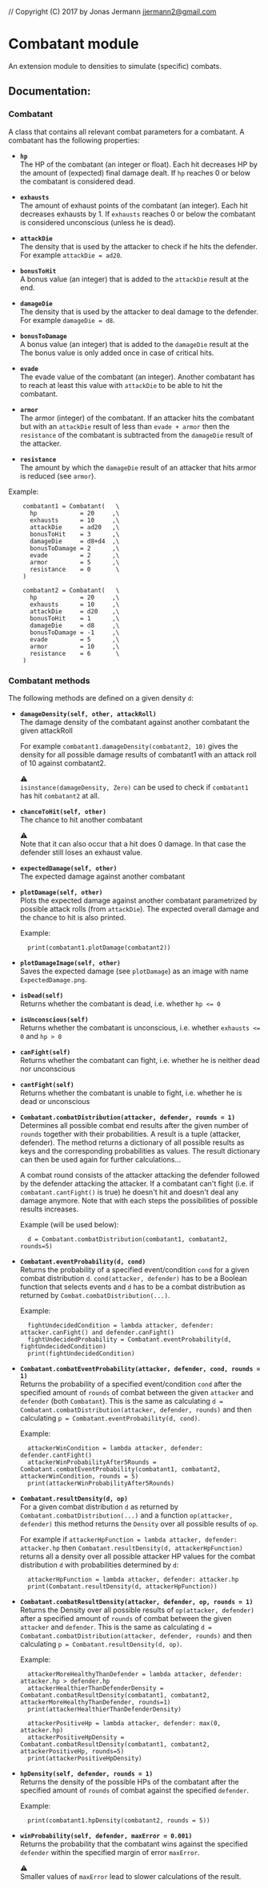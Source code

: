 // Copyright (C) 2017 by Jonas Jermann <jjermann2@gmail.com>

# Combatant module

An extension module to densities to simulate (specific) combats.


## Documentation:
### Combatant
A class that contains all relevant combat parameters for a combatant.
A combatant has the following properties:

* **`hp`**  
  The HP of the combatant (an integer or float).
  Each hit decreases HP by the amount of (expected) final damage dealt.
  If `hp` reaches 0 or below the combatant is considered dead.

* **`exhausts`**  
  The amount of exhaust points of the combatant (an integer).
  Each hit decreases exhausts by 1.
  If `exhausts` reaches 0 or below the combatant is considered unconscious (unless he is dead).

* **`attackDie`**  
  The density that is used by the attacker to check if he hits the defender.
  For example `attackDie = ad20`.

* **`bonusToHit`**  
  A bonus value (an integer) that is added to the `attackDie` result at the end.

* **`damageDie`**  
  The density that is used by the attacker to deal damage to the defender.
  For example `damageDie = d8`.

* **`bonusToDamage`**  
  A bonus value (an integer) that is added to the `damageDie` result at the
  The bonus value is only added once in case of critical hits.

* **`evade`**  
  The evade value of the combatant (an integer).
  Another combatant has to reach at least this value with `attackDie` to be able to hit the combatant.

* **`armor`**  
  The armor (integer) of the combatant.
  If an attacker hits the combatant but with an `attackDie` result of less than `evade + armor`
  then the `resistance` of the combatant is subtracted from the `damageDie` result of the attacker.

* **`resistance`**  
  The amount by which the `damageDie` result of an attacker that hits armor is reduced (see `armor`).

Example:
```python3
    combatant1 = Combatant(   \
      hp            = 20     ,\
      exhausts      = 10     ,\
      attackDie     = ad20   ,\
      bonusToHit    = 3      ,\
      damageDie     = d8+d4  ,\
      bonusToDamage = 2      ,\
      evade         = 2      ,\
      armor         = 5      ,\
      resistance    = 0       \
    )

    combatant2 = Combatant(   \
      hp            = 20     ,\
      exhausts      = 10     ,\
      attackDie     = d20    ,\
      bonusToHit    = 1      ,\
      damageDie     = d8     ,\
      bonusToDamage = -1     ,\
      evade         = 5      ,\
      armor         = 10     ,\
      resistance    = 6       \
    )
```


### Combatant methods
The following methods are defined on a given density `d`:

* **`damageDensity(self, other, attackRoll)`**  
  The damage density of the combatant against another combatant the given attackRoll

  For example `combatant1.damageDensity(combatant2, 10)` gives the density
  for all possible damage results of combatant1 with an attack roll of 10 against combatant2.

  :warning:  
  `isinstance(damageDensity, Zero)` can be used to check if `combatant1` has hit `combatant2` at all.

* **`chanceToHit(self, other)`**  
  The chance to hit another combatant

  :warning:  
  Note that it can also occur that a hit does 0 damage.
  In that case the defender still loses an exhaust value.

* **`expectedDamage(self, other)`**  
  The expected damage against another combatant

* **`plotDamage(self, other)`**  
  Plots the expected damage against another combatant parametrized by possible attack rolls (from `attackDie`).
  The expected overall damage and the chance to hit is also printed.

  Example:
  ```python3
    print(combatant1.plotDamage(combatant2))
  ```

* **`plotDamageImage(self, other)`**  
  Saves the expected damage (see `plotDamage`) as an image with name `ExpectedDamage.png`.

* **`isDead(self)`**  
  Returns whether the combatant is dead, i.e. whether `hp <= 0`

* **`isUnconscious(self)`**  
  Returns whether the combatant is unconscious, i.e. whether `exhausts <= 0` and `hp > 0`

* **`canFight(self)`**  
  Returns whether the combatant can fight, i.e. whether he is neither dead nor unconscious

* **`cantFight(self)`**  
  Returns whether the combatant is unable to fight, i.e. whether he is dead or unconscious

* **`Combatant.combatDistribution(attacker, defender, rounds = 1)`**  
  Determines all possible combat end results after the given number of `rounds` together with their probabilities.
  A result is a tuple (attacker, defender). The method returns a dictionary of all possible results as keys and the corresponding probabilities as values.
  The result dictionary can then be used again for further calculations...

  A combat round consists of the attacker attacking the defender followed by the defender attacking the attacker.
  If a combatant can't fight (i.e. if `combatant.cantFight()` is true) he doesn't hit and doesn't deal any damage anymore.
  Note that with each steps the possibilities of possible results increases.

  Example (will be used below):
  ```python3
    d = Combatant.combatDistribution(combatant1, combatant2, rounds=5)
  ```

* **`Combatant.eventProbability(d, cond)`**  
  Returns the probability of a specified event/condition `cond` for a given combat distribution `d`.
  `cond(attacker, defender)` has to be a Boolean function that selects events
  and `d` has to be a combat distribution as returned by `Combat.combatDistribution(...)`.

  Example:
  ```python3
    fightUndecidedCondition = lambda attacker, defender: attacker.canFight() and defender.canFight()
    fightUndecidedProbability = Combatant.eventProbability(d, fightUndecidedCondition)
    print(fightUndecidedCondition)
  ```

* **`Combatant.combatEventProbability(attacker, defender, cond, rounds = 1)`**  
  Returns the probability of a specified event/condition `cond` after the specified amount of
  `rounds` of combat between the given `attacker` and `defender` (both `Combatant`).
  This is the same as calculating `d = Combatant.combatDistribution(attacker, defender, rounds)`
  and then calculating `p = Combatant.eventProbability(d, cond)`.

  Example:
  ```python3
    attackerWinCondition = lambda attacker, defender: defender.cantFight()
    attackerWinProbabilityAfter5Rounds = Combatant.combatEventProbability(combatant1, combatant2, attackerWinCondition, rounds = 5)
    print(attackerWinProbabilityAfter5Rounds)
  ```

* **`Combatant.resultDensity(d, op)`**  
  For a given combat distribution `d` as returned by `Combatant.combatDistribution(...)`
  and a function `op(attacker, defender)` this method returns the `Density` over all possible results of `op`.

  For example if `attackerHpFunction = lambda attacker, defender: attacker.hp` then
  `Combatant.resultDensity(d, attackerHpFunction)` returns all a density
  over all possible attacker HP values for the combat distribution `d`
  with probabilities determined by `d`:

  ```python3
    attackerHpFunction = lambda attacker, defender: attacker.hp
    print(Combatant.resultDensity(d, attackerHpFunction))
  ```

* **`Combatant.combatResultDensity(attacker, defender, op, rounds = 1)`**  
  Returns the Density over all possible results of `op(attacker, defender)`
  after a specified amount of `rounds` of combat between the given `attacker` and `defender`.
  This is the same as calculating `d = Combatant.combatDistribution(attacker, defender, rounds)`
  and then calculating `p = Combatant.resultDensity(d, op)`.

  Example:
  ```python3
    attackerMoreHealthyThanDefender = lambda attacker, defender: attacker.hp > defender.hp
    attackerHealthierThanDefenderDensity = Combatant.combatResultDensity(combatant1, combatant2, attackerMoreHealthyThanDefender, rounds=1)
    print(attackerHealthierThanDefenderDensity)

    attackerPositiveHp = lambda attacker, defender: max(0, attacker.hp)
    attackerPositiveHpDensity = Combatant.combatResultDensity(combatant1, combatant2, attackerPositiveHp, rounds=5)
    print(attackerPositiveHpDensity)
  ```

* **`hpDensity(self, defender, rounds = 1)`**  
  Returns the density of the possible HPs of the combatant after the specified amount of `rounds` of combat against the specified `defender`.

  Example:
  ```python3
    print(combatant1.hpDensity(combatant2, rounds = 5))
  ```

* **`winProbability(self, defender, maxError = 0.001)`**  
  Returns the probability that the combatant wins against the specified `defender` within the specified margin of error `maxError`.

  :warning:  
  Smaller values of `maxError` lead to slower calculations of the result.
